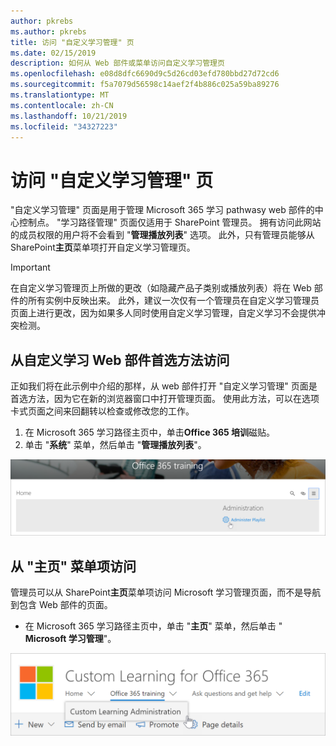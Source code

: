 ```yaml
---
author: pkrebs
ms.author: pkrebs
title: 访问 "自定义学习管理" 页
ms.date: 02/15/2019
description: 如何从 Web 部件或菜单访问自定义学习管理页
ms.openlocfilehash: e08d8dfc6690d9c5d26cd03efd780bbd27d72cd6
ms.sourcegitcommit: f5a7079d56598c14aef2f4b886c025a59ba89276
ms.translationtype: MT
ms.contentlocale: zh-CN
ms.lasthandoff: 10/21/2019
ms.locfileid: "34327223"
---
```

# <a name="access-the-custom-learning-administration-page"></a>访问 "自定义学习管理" 页

"自定义学习管理" 页面是用于管理 Microsoft 365 学习 pathwasy web 部件的中心控制点。 "学习路径管理" 页面仅适用于 SharePoint 管理员。 拥有访问此网站的成员权限的用户将不会看到 "**管理播放列表**" 选项。 此外，只有管理员能够从 SharePoint**主页**菜单项打开自定义学习管理页。  

> [!IMPORTANT]
> 在自定义学习管理页上所做的更改（如隐藏产品子类别或播放列表）将在 Web 部件的所有实例中反映出来。 此外，建议一次仅有一个管理员在自定义学习管理员页面上进行更改，因为如果多人同时使用自定义学习管理，自定义学习不会提供冲突检测。  

## <a name="access-from-the-custom-learning-web-part---preferred-method"></a>从自定义学习 Web 部件首选方法访问
正如我们将在此示例中介绍的那样，从 web 部件打开 "自定义学习管理" 页面是首选方法，因为它在新的浏览器窗口中打开管理页面。 使用此方法，可以在选项卡式页面之间来回翻转以检查或修改您的工作。  

1. 在 Microsoft 365 学习路径主页中，单击**Office 365 培训**磁贴。
2. 单击 "**系统**" 菜单，然后单击 "**管理播放列表**"。 

![cg-adminaccbtn](media/cg-adminaccbtn.png)

## <a name="access-from-the-home-menu-item"></a>从 "主页" 菜单项访问
管理员可以从 SharePoint**主页**菜单项访问 Microsoft 学习管理页面，而不是导航到包含 Web 部件的页面。 

- 在 Microsoft 365 学习路径主页中，单击 "**主页**" 菜单，然后单击 " **Microsoft 学习管理**"。

![cg-adminaccmenu](media/cg-adminaccmenu.png)